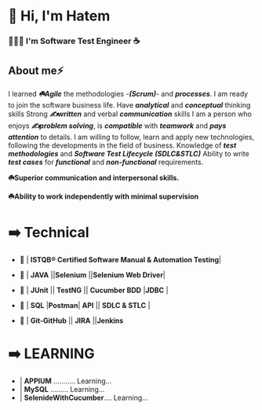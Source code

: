 # 👋 Hi, I'm Hatem 

### 👨🏻‍💻 I'm Software Test Engineer :coffee:

## About me⚡
  
I learned ***:shamrock:Agile*** the methodologies -***(Scrum)***- and ***processes***. I am ready to join the software business life.
Have ***analytical*** and ***conceptual*** thinking skills
Strong ***:writing_hand:written*** and verbal ***communication*** skills
I am a person who enjoys ***:writing_hand:problem solving***, is  ***compatible*** with  ***teamwork*** and  ***pays attention*** to details.
I am willing to follow, learn and apply new technologies, following the developments in the field of business.
Knowledge of  ***test methodologies*** and  ***Software Test Lifecycle*** ***(SDLC&STLC)***
Ability to write ***test cases*** for ***functional*** and ***non-functional*** requirements.

 **:shamrock:Superior communication and interpersonal skills.**

**:shamrock:Ability to work independently with minimal supervision**
  
  # 	:arrow_right: Technical
  
* :dart: | **ISTQB® Certified Software Manual & Automation Testing**|

* :dart: | **JAVA** ||**Selenium** ||**Selenium Web Driver**|

* :dart: | **JUnit** || **TestNG** || **Cucumber BDD** |**JDBC** |

* :dart: | **SQL** |**Postman**| **API** || **SDLC & STLC** |

* :dart: | **Git-GitHub** || **JIRA** ||**Jenkins**
 
 # 	:arrow_right: LEARNING
 
* | **APPIUM**   ...........        Learning...
* | **MySQL**      .........        Learning...
* | **SelenideWithCucumber**....    Learning...
